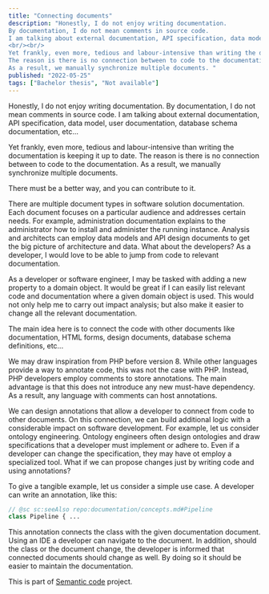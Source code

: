 ```yaml
---
title: "Connecting documents"
description: "Honestly, I do not enjoy writing documentation.
By documentation, I do not mean comments in source code.
I am talking about external documentation, API specification, data model, user documentation, database schema documentation, etc...
<br/><br/>
Yet frankly, even more, tedious and labour-intensive than writing the documentation is keeping it up to date.
The reason is there is no connection between to code to the documentation.
As a result, we manually synchronize multiple documents. "
published: "2022-05-25"
tags: ["Bachelor thesis", "Not available"]
---
```


Honestly, I do not enjoy writing documentation.
By documentation, I do not mean comments in source code.
I am talking about external documentation, API specification, data model, user documentation, database schema documentation, etc...

Yet frankly, even more, tedious and labour-intensive than writing the documentation is keeping it up to date.
The reason is there is no connection between to code to the documentation.
As a result, we manually synchronize multiple documents.

There must be a better way, and you can contribute to it.

There are multiple document types in software solution documentation.
Each document focuses on a particular audience and addresses certain needs.
For example, administration documentation explains to the administrator how to install and administer the running instance.
Analysis and architects can employ data models and API design documents to get the big picture of architecture and data.
What about the developers?
As a developer, I would love to be able to jump from code to relevant documentation.

As a developer or software engineer, I may be tasked with adding a new property to a domain object.
It would be great if I can easily list relevant code and documentation where a given domain object is used.
This would not only help me to carry out impact analysis; but also make it easier to change all the relevant documentation.

The main idea here is to connect the code with other documents like documentation, HTML forms, design documents, database schema definitions, etc...

We may draw inspiration from PHP before version 8.
While other languages provide a way to annotate code, this was not the case with PHP.
Instead, PHP developers employ comments to store annotations.
The main advantage is that this does not introduce any new must-have dependency.
As a result, any language with comments can host annotations.

We can design annotations that allow a developer to connect from code to other documents.
On this connection, we can build additional logic with a considerable impact on software development.
For example, let us consider ontology engineering.
Ontology engineers often design ontologies and draw specifications that a developer must implement or adhere to.
Even if a developer can change the specification, they may have ot employ a specialized tool.
What if we can propose changes just by writing code and using annotations?

To give a tangible example, let us consider a simple use case.
A developer can write an annotation, like this:
```PHP
// @sc sc:seeAlso repo:documentation/concepts.md#Pipeline
class Pipeline { ...
```
This annotation connects the class with the given documentation document.
Using an IDE a developer can navigate to the document.
In addition, should the class or the document change, the developer is informed that connected documents should change as well.
By doing so it should be easier to maintain the documentation.

This is part of [Semantic code](../2022-03-06-semantic-code) project.

